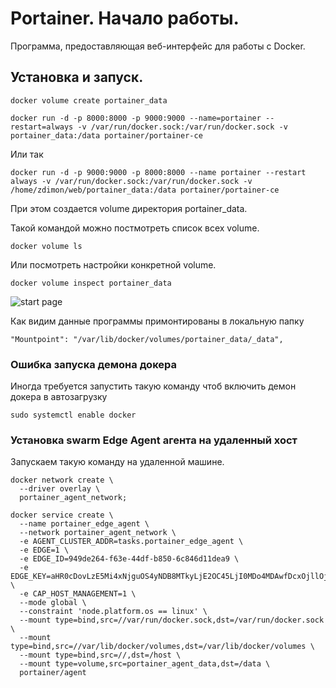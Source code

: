 # Portainer. Начало работы.
     
Программа, предоставляющая веб-интерфейс для работы с Docker.

## Установка и запуск.

    docker volume create portainer_data

    docker run -d -p 8000:8000 -p 9000:9000 --name=portainer --restart=always -v /var/run/docker.sock:/var/run/docker.sock -v portainer_data:/data portainer/portainer-ce

Или так

    docker run -d -p 9000:9000 -p 8000:8000 --name portainer --restart always -v /var/run/docker.sock:/var/run/docker.sock -v /home/zdimon/web/portainer_data:/data portainer/portainer-ce

При этом создается volume директория portainer_data.

Такой командой можно постмотреть список всех volume.

    docker volume ls

Или посмотреть настройки конкретной volume.

    docker volume inspect portainer_data 

![start page]({path-to-subject}/images/2.png)

Как видим данные программы примонтированы в локальную папку 

    "Mountpoint": "/var/lib/docker/volumes/portainer_data/_data",

### Ошибка запуска демона докера

Иногда требуется запустить такую команду чтоб включить демон докера в автозагрузку

    sudo systemctl enable docker


### Установка swarm Edge Agent агента на удаленный хост

Запускаем такую команду на удаленной машине.

    docker network create \
      --driver overlay \
      portainer_agent_network;

    docker service create \
      --name portainer_edge_agent \
      --network portainer_agent_network \
      -e AGENT_CLUSTER_ADDR=tasks.portainer_edge_agent \
      -e EDGE=1 \
      -e EDGE_ID=949de264-f63e-44df-b850-6c846d11dea9 \
      -e EDGE_KEY=aHR0cDovLzE5Mi4xNjguOS4yNDB8MTkyLjE2OC45LjI0MDo4MDAwfDcxOjllOjIyOmRmOmYxOjViOjg0OjkyOjM2OmEyOjBhOjFhOjNhOmZkOmY0OjMxfDEz \
      -e CAP_HOST_MANAGEMENT=1 \
      --mode global \
      --constraint 'node.platform.os == linux' \
      --mount type=bind,src=//var/run/docker.sock,dst=/var/run/docker.sock \
      --mount type=bind,src=//var/lib/docker/volumes,dst=/var/lib/docker/volumes \
      --mount type=bind,src=//,dst=/host \
      --mount type=volume,src=portainer_agent_data,dst=/data \
      portainer/agent





